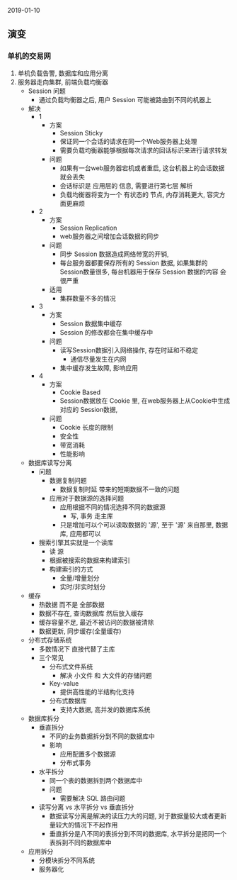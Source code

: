 2019-01-10

## 演变

### 单机的交易网
1. 单机负载告警, 数据库和应用分离
2. 服务器走向集群, 前端负载均衡器
    - Session 问题
        - 通过负载均衡器之后, 用户 Session 可能被路由到不同的机器上
    - 解决
        - 1
            - 方案
                - Session Sticky
                - 保证同一个会话的请求在同一个Web服务器上处理
                - 需要负载均衡器能够根据每次请求的回话标识来进行请求转发
            - 问题
                - 如果有一台web服务器宕机或者重启, 这台机器上的会话数据就会丢失
                - 会话标识是 应用层的 信息, 需要进行第七层 解析
                - 负载均衡器将变为一个 有状态的 节点, 内存消耗更大, 容灾方面更麻烦
        - 2
            - 方案
                - Session Replication
                - web服务器之间增加会话数据的同步
            - 问题
                - 同步 Session 数据造成网络带宽的开销, 
                - 每台服务器都要保存所有的 Session 数据, 如果集群的Session数量很多, 每台机器用于保存 Session 数据的内容
                    会很严重
            - 适用
                - 集群数量不多的情况
        - 3
            - 方案
                - Session 数据集中缓存 
                - Session 的修改都会在集中缓存中
            - 问题
                - 读写Session数据引入网络操作, 存在时延和不稳定
                    - 通信尽量发生在内网
                - 集中缓存发生故障, 影响应用
        - 4 
            - 方案
                - Cookie Based
                - Session数据放在 Cookie 里, 在web服务器上从Cookie中生成对应的 Session数据, 
            - 问题
                - Cookie 长度的限制
                - 安全性
                - 带宽消耗
                - 性能影响
    - 数据库读写分离
        - 问题
            - 数据复制问题
                - 数据复制时延 带来的短期数据不一致的问题
            - 应用对于数据源的选择问题
                - 应用根据不同的情况选择不同的数据源
                    - 写, 事务 走主库
                - 只是增加可以个可以读取数据的 '源', 至于 '源' 来自那里, 数据库, 应用都可以
        - 搜索引擎其实就是一个读库
            - 读 源
            - 根据被搜索的数据来构建索引
            - 构建索引的方式
                - 全量/增量划分
                - 实时/非实时划分
    - 缓存
        - 热数据 而不是 全部数据
        - 数据不存在, 查询数据库 然后放入缓存
        - 缓存容量不足, 最近不被访问的数据被清除
        - 数据更新, 同步缓存(全量缓存)
    - 分布式存储系统
        - 多数情况下 直接代替了主库
        - 三个常见
            - 分布式文件系统
                - 解决 小文件 和 大文件的存储问题
            - Key-value
                - 提供高性能的半结构化支持
            - 分布式数据库
                - 支持大数据, 高并发的数据库系统
    - 数据库拆分
        - 垂直拆分
            - 不同的业务数据拆分到不同的数据库中
            - 影响
                - 应用配置多个数据源
                - 分布式事务
        - 水平拆分
            -  同一个表的数据拆到两个数据库中
            - 问题
                - 需要解决 SQL 路由问题
        - 读写分离 vs 水平拆分 vs 垂直拆分
            - 数据读写分离是解决的读压力大的问题, 对于数据量较大或者更新量较大的情况下不起作用
            - 垂直拆分是八不同的表拆分到不同的数据库, 水平拆分是把同一个表拆到不同的数据库中
    - 应用拆分
        - 分模块拆分不同系统
        - 服务器化